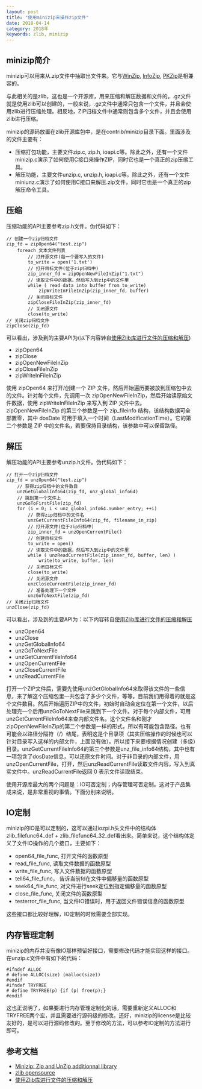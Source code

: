 ```yaml
---
layout: post
title: "使用minizip来操作zip文件"
date: 2018-04-14
category: 2018年
keywords: zlib, minizip
---
```


## minizip简介

minizip可以用来从.zip文件中抽取出文件来。它与[WinZip](http://www.winzip.com/), [InfoZip](http://www.freesoftware.com/pub/infozip/), [PKZip](http://www.pkware.com/)是相兼容的。

与此相关的是zlib，这也是一个开源库，用来压缩和解压数据和文件的。.gz文件就是使用zlib可以创建的，一般来说，.gz文件中通常只包含一个文件，并且会使用zlib进行压缩处理。相反地，ZIP归档文件中通常则包含多个文件，并且会使用zlib进行压缩。

minizip的源码放置在zlib开源库包中，是在contrib/minizip目录下面。里面涉及的文件主要有：

* 压缩打包功能，主要文件zip.c, zip.h, ioapi.c等。除此之外，还有一个文件minizip.c演示了如何使用C接口来操作ZIP，同时它也是一个真正的zip压缩工具。
* 解压功能，主要文件unzip.c, unzip.h, ioapi.c等。除此之外，还有一个文件miniunz.c演示了如何使用C接口来解压.zip文件，同时它也是一个真正的zip解压命令工具。

## 压缩

压缩功能的API主要参考zip.h文件。伪代码如下：

```
// 创建一个zip归档文件
zip_fd = zipOpen64("test.zip")
    foreach 文本文件列表
        // 打开源文件(每一个要写入的文件)
        to_write = open('1.txt')
        // 打开目标文件(位于zip归档中)
        zip_inner_fd = zipOpenNewFileInZip("1.txt")
        // 读取文件中的数据，然后写入到zip中的文件里
        while ( read data into buffer from to_write)
            zipWriteInFileInZip(zip_inner_fd, buffer)
        // 关闭目标文件
        zipCloseFileInZip(zip_inner_fd)
        // 关闭源文件
        close(to_write)
// 关闭zip归档文件
zipClose(zip_fd)

```

可以看出，涉及到的主要API为(以下内容转自[使用Zlib库进行文件的压缩和解压](https://www.jianshu.com/p/cca8e5c858fc))

* zipOpen64
* zipClose
* zipOpenNewFileInZip
* zipCloseFileInZip
* zipWriteInFileInZip

使用 zipOpen64 来打开/创建一个 ZIP 文件，然后开始遍历要被放到压缩包中去的文件。针对每个文件，先调用一次 zipOpenNewFileInZip，然后开始读原始文件数据，使用 zipWriteInFileInZip 来写入到 ZIP 文件中去。zipOpenNewFileInZip 的第三个参数是一个 zip_fileinfo 结构，该结构数据可全部置零，其中 dosDate 可用于填入一个时间（LastModificationTime）。它的第二个参数是 ZIP 中的文件名，若要保持目录结构，该参数中可以保留路径。

## 解压

解压功能的API主要参考unzip.h文件。伪代码如下：

```
// 打开一个zip归档文件
zip_fd = unzOpen64("test.zip")
    // 获得zip归档中的文件数目
    unzGetGlobalInfo64(zip_fd, unz_global_info64)
    // 跳到第一个文件上
    unzGoToFirstFile(zip_fd)
    for (i = 0; i < unz_global_info64.number_entry; ++i)
        // 获得zip归档中的文件名
        unzGetCurrentFileInfo64(zip_fd, filename_in_zip)
        // 打开源文件(位于zip归档中)
        zip_inner_fd = unzOpenCurrentFile()
        // 创建目标文件
        to_write = open()
        // 读取文件中的数据，然后写入到zip中的文件里
        while ( unzReadCurrentFile(zip_inner_fd, buffer, len) )
            write(to_write, buffer, len)
        // 关闭目标文件
        close(to_write)
        // 关闭源文件
        unzCloseCurrentFile(zip_inner_fd)
        // 准备处理下一个文件
        unzGoToNextFile(zip_fd)
// 关闭zip归档文件
unzClose(zip_fd)

```

可以看出，涉及到的主要API为：以下内容转自[使用Zlib库进行文件的压缩和解压](https://www.jianshu.com/p/cca8e5c858fc)

* unzOpen64
* unzClose
* unzGetGlobalInfo64
* unzGoToNextFile
* unzGetCurrentFileInfo64
* unzOpenCurrentFile
* unzCloseCurrentFile
* unzReadCurrentFile

打开一个ZIP文件后，需要先使用unzGetGlobalInfo64来取得该文件的一些信息，来了解这个压缩包里一共包含了多少个文件，等等。目前我们用得着的就是这个文件数目。然后开始遍历ZIP中的文件，初始时自动会定位在第一个文件，以后处理完一个后用unzGoToNextFile来跳到下一个文件。对于每个内部文件，可用unzGetCurrentFileInfo64来查内部文件名。这个文件名和刚才zipOpenNewFileInZip的第二个参数是一样的形式，所以有可能包含路径。也有可能会以路径分隔符（/）结尾，表明这是个目录项（其实压缩操作的时候也可以针对目录写入这样的内部文件，上面没有做）。所以接下来要根据情况创建（多级）目录。unzGetCurrentFileInfo64的第三个参数是unz_file_info64结构，其中也有一项包含了dosDate信息，可以还原文件时间。对于非目录的内部文件，用 unzOpenCurrentFile，打开，然后unzReadCurrentFile读取文件内容，写入到真实文件中。unzReadCurrentFile返回 0 表示文件读取结束。

使用开源库最大的两个问题是：IO可否定制；内存管理可否定制。这对于产品集成来说，是非常重视的事情。下面分别来说明。

## IO定制

minizip的IO是可以定制的，这可以通过iozpi.h头文件中的结构体zlib\_filefunc64_def +   zlib\_filefunc64\_32\_def看出来。简单来说，这个结构体定义了文件IO操作的几个接口，主要如下：

* open64_file_func, 打开文件的函数原型
* read_file_func, 读取文件数据的函数原型
* write_file_func, 写入文件数据的函数原型
* tell64_file_func， 告诉当前fd在文件中偏移量的函数原型
* seek64_file_func, 对文件进行seek定位到指定偏移量的函数原型
* close_file_func, 关闭文件的函数原型
* testerror_file_func, 当文件IO错误时，用于返回文件错误信息的函数原型

这些接口都比较好理解，IO定制的时候需要全部实现。

## 内存管理定制

minizip的内存并没有像IO那样预留好接口，需要修改代码才能实现这样的接口。在unzip.c文件中有如下的代码：

```
#ifndef ALLOC
# define ALLOC(size) (malloc(size))
#endif
#ifndef TRYFREE
# define TRYFREE(p) {if (p) free(p);}
#endif
```

这也正说明了，如果要进行内存管理定制化的话，需要重新定义ALLOC和TRYFREE两个宏，并且需要进行源码级的修改。还好，minizip的license是比较友好的，是可以进行源码修改的。至于修改的方法，可以参考IO定制的方法进行即可。


## 参考文档
* [Minizip: Zip and UnZip additionnal library](http://www.winimage.com/zLibDll/minizip.html)
* [zlib opensource](https://www.zlib.net)
* [使用Zlib库进行文件的压缩和解压](https://www.jianshu.com/p/cca8e5c858fc)